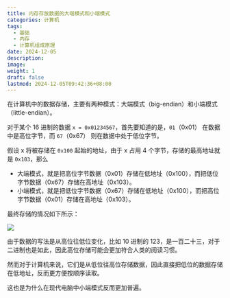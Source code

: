 ```yaml
---
title: 内存存放数据的大端模式和小端模式
categories: 计算机
tags:
  - 基础
  - 内存
  - 计算机组成原理
date: 2024-12-05
description: 
image: 
weight: 1
draft: false
lastmod: 2024-12-05T09:42:36+08:00
---
```

在计算机中的数据存储，主要有两种模式：大端模式（big-endian）和小端模式（little-endian）。

对于某个 16 进制的数据 `x = 0x01234567`，首先要知道的是，`01`（0x01） 在数据中是高位字节，而 `67`（0x67） 则在数据中处于低位字节。

假设 x 将被存储在 `0x100` 起始的地址，由于 x 占用 4 个字节，存储的最高地址就是 `0x103`，那么
- 大端模式，就是把高位字节数据（0x01）存储在低地址（0x100），而把低位字节数据（0x67）存储在高地址（0x103）。
- 小端模式，就是把低位字节数据（0x67）存储在低地址（0x100），而把高位字节数据（0x01）存储在高地址（0x103）。

最终存储的情况如下所示：

![](CSAPP/big-little-endian.png)

由于数据的写法是从高位往低位变化，比如 10 进制的 123，是一百二十三，对于二进制也是如此，因此高位存储可能会更加符合人类的阅读习惯。

然而对于计算机来说，它们是从低位往高位存储数据，因此直接把低位的数据存储在低地址，反而更方便按顺序读取。

这也是为什么在现代电脑中小端模式反而更加普遍。


